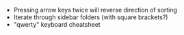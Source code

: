 - Pressing arrow keys twice will reverse direction of sorting
- Iterate through sidebar folders (with square brackets?)
- "qwerty" keyboard cheatsheet
